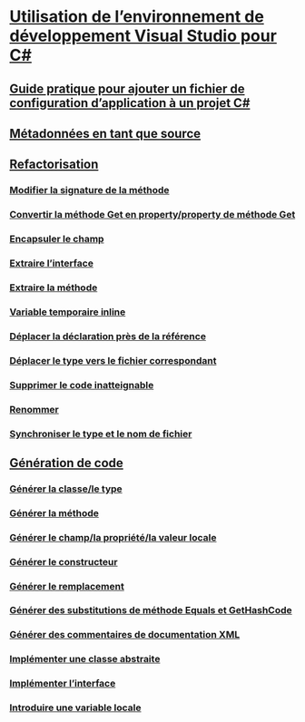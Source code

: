 # [Utilisation de l’environnement de développement Visual Studio pour C#](using-the-visual-studio-development-environment-for-csharp.md)
## [Guide pratique pour ajouter un fichier de configuration d’application à un projet C#](how-to-add-an-application-configuration-file-to-a-csharp-project.md)
## [Métadonnées en tant que source](metadata-as-source.md)
## [Refactorisation](refactoring-csharp.md)
### [Modifier la signature de la méthode](refactoring/change-method-signature.md)
### [Convertir la méthode Get en property/property de méthode Get](refactoring/convert-get-method-to-property.md)
### [Encapsuler le champ](refactoring/encapsulate-field.md)
### [Extraire l’interface](refactoring/extract-interface.md)
### [Extraire la méthode](refactoring/extract-method.md)
### [Variable temporaire inline](refactoring/inline-temporary-variable.md)
### [Déplacer la déclaration près de la référence](refactoring/move-declaration-near-reference.md)
### [Déplacer le type vers le fichier correspondant](refactoring/move-type-to-matching-file.md)
### [Supprimer le code inatteignable](refactoring/remove-unreachable-code.md)
### [Renommer](refactoring/rename.md)
### [Synchroniser le type et le nom de fichier](refactoring/sync-type-and-file.md)
## [Génération de code](code-generation-csharp.md)
### [Générer la classe/le type](code-generation/generate-class-type.md)
### [Générer la méthode](code-generation/generate-method.md)
### [Générer le champ/la propriété/la valeur locale](code-generation/generate-field-property-local.md)
### [Générer le constructeur](code-generation/generate-constructor.md)
### [Générer le remplacement](code-generation/generate-override.md)
### [Générer des substitutions de méthode Equals et GetHashCode](code-generation/generate-overrides.md)
### [Générer des commentaires de documentation XML](code-generation/generate-xml-documentation-comments.md)
### [Implémenter une classe abstraite](code-generation/implement-abstract-class.md)
### [Implémenter l’interface](code-generation/implement-interface.md)
### [Introduire une variable locale](code-generation/introduce-local-variable.md)
